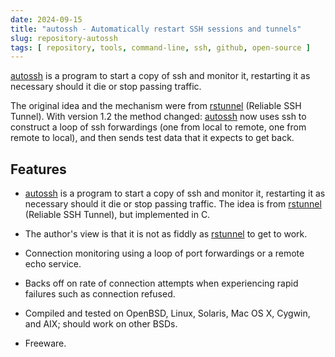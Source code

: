 ```yaml
---
date: 2024-09-15
title: "autossh - Automatically restart SSH sessions and tunnels"
slug: repository-autossh
tags: [ repository, tools, command-line, ssh, github, open-source ]
---
```




[autossh][1] is a program to start a copy of ssh and monitor it, restarting it as necessary should it die or stop passing traffic.

The original idea and the mechanism were from [rstunnel][2] (Reliable SSH Tunnel). With version 1.2 the method changed: [autossh][1] now uses ssh to construct a loop of ssh forwardings (one from local to remote, one from remote to local), and then sends test data that it expects to get back.

## Features
* [autossh][1] is a program to start a copy of ssh and monitor it, restarting it as necessary should it die or stop passing traffic. The idea is from [rstunnel][2] (Reliable SSH Tunnel), but implemented in C.
* The author's view is that it is not as fiddly as [rstunnel][2] to get to work.
* Connection monitoring using a loop of port forwardings or a remote echo service.
* Backs off on rate of connection attempts when experiencing rapid failures such as connection refused.
* Compiled and tested on OpenBSD, Linux, Solaris, Mac OS X, Cygwin, and AIX; should work on other BSDs.
* Freeware.



  [1]: https://github.com/Autossh/autossh
  [2]: https://github.com/JayGoldberg/RSTunnel
